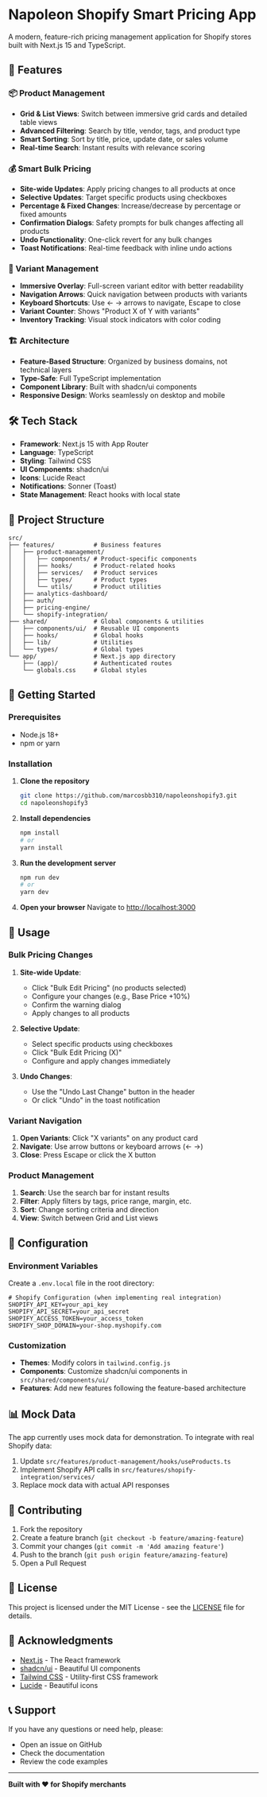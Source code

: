 # Napoleon Shopify Smart Pricing App

A modern, feature-rich pricing management application for Shopify stores built with Next.js 15 and TypeScript.

## 🚀 Features

### 📦 Product Management
- **Grid & List Views**: Switch between immersive grid cards and detailed table views
- **Advanced Filtering**: Search by title, vendor, tags, and product type
- **Smart Sorting**: Sort by title, price, update date, or sales volume
- **Real-time Search**: Instant results with relevance scoring

### 💰 Smart Bulk Pricing
- **Site-wide Updates**: Apply pricing changes to all products at once
- **Selective Updates**: Target specific products using checkboxes
- **Percentage & Fixed Changes**: Increase/decrease by percentage or fixed amounts
- **Confirmation Dialogs**: Safety prompts for bulk changes affecting all products
- **Undo Functionality**: One-click revert for any bulk changes
- **Toast Notifications**: Real-time feedback with inline undo actions

### 🎯 Variant Management
- **Immersive Overlay**: Full-screen variant editor with better readability
- **Navigation Arrows**: Quick navigation between products with variants
- **Keyboard Shortcuts**: Use ← → arrows to navigate, Escape to close
- **Variant Counter**: Shows "Product X of Y with variants"
- **Inventory Tracking**: Visual stock indicators with color coding

### 🏗️ Architecture
- **Feature-Based Structure**: Organized by business domains, not technical layers
- **Type-Safe**: Full TypeScript implementation
- **Component Library**: Built with shadcn/ui components
- **Responsive Design**: Works seamlessly on desktop and mobile

## 🛠️ Tech Stack

- **Framework**: Next.js 15 with App Router
- **Language**: TypeScript
- **Styling**: Tailwind CSS
- **UI Components**: shadcn/ui
- **Icons**: Lucide React
- **Notifications**: Sonner (Toast)
- **State Management**: React hooks with local state

## 📁 Project Structure

```
src/
├── features/           # Business features
│   ├── product-management/
│   │   ├── components/ # Product-specific components
│   │   ├── hooks/      # Product-related hooks
│   │   ├── services/   # Product services
│   │   ├── types/      # Product types
│   │   └── utils/      # Product utilities
│   ├── analytics-dashboard/
│   ├── auth/
│   ├── pricing-engine/
│   └── shopify-integration/
├── shared/             # Global components & utilities
│   ├── components/ui/  # Reusable UI components
│   ├── hooks/          # Global hooks
│   ├── lib/            # Utilities
│   └── types/          # Global types
└── app/                # Next.js app directory
    ├── (app)/          # Authenticated routes
    └── globals.css     # Global styles
```

## 🚀 Getting Started

### Prerequisites
- Node.js 18+ 
- npm or yarn

### Installation

1. **Clone the repository**
   ```bash
   git clone https://github.com/marcosbb310/napoleonshopify3.git
   cd napoleonshopify3
   ```

2. **Install dependencies**
   ```bash
   npm install
   # or
   yarn install
   ```

3. **Run the development server**
   ```bash
   npm run dev
   # or
   yarn dev
   ```

4. **Open your browser**
   Navigate to [http://localhost:3000](http://localhost:3000)

## 🎯 Usage

### Bulk Pricing Changes

1. **Site-wide Update**:
   - Click "Bulk Edit Pricing" (no products selected)
   - Configure your changes (e.g., Base Price +10%)
   - Confirm the warning dialog
   - Apply changes to all products

2. **Selective Update**:
   - Select specific products using checkboxes
   - Click "Bulk Edit Pricing (X)"
   - Configure and apply changes immediately

3. **Undo Changes**:
   - Use the "Undo Last Change" button in the header
   - Or click "Undo" in the toast notification

### Variant Navigation

1. **Open Variants**: Click "X variants" on any product card
2. **Navigate**: Use arrow buttons or keyboard arrows (← →)
3. **Close**: Press Escape or click the X button

### Product Management

1. **Search**: Use the search bar for instant results
2. **Filter**: Apply filters by tags, price range, margin, etc.
3. **Sort**: Change sorting criteria and direction
4. **View**: Switch between Grid and List views

## 🔧 Configuration

### Environment Variables
Create a `.env.local` file in the root directory:

```env
# Shopify Configuration (when implementing real integration)
SHOPIFY_API_KEY=your_api_key
SHOPIFY_API_SECRET=your_api_secret
SHOPIFY_ACCESS_TOKEN=your_access_token
SHOPIFY_SHOP_DOMAIN=your-shop.myshopify.com
```

### Customization
- **Themes**: Modify colors in `tailwind.config.js`
- **Components**: Customize shadcn/ui components in `src/shared/components/ui/`
- **Features**: Add new features following the feature-based architecture

## 📊 Mock Data

The app currently uses mock data for demonstration. To integrate with real Shopify data:

1. Update `src/features/product-management/hooks/useProducts.ts`
2. Implement Shopify API calls in `src/features/shopify-integration/services/`
3. Replace mock data with actual API responses

## 🤝 Contributing

1. Fork the repository
2. Create a feature branch (`git checkout -b feature/amazing-feature`)
3. Commit your changes (`git commit -m 'Add amazing feature'`)
4. Push to the branch (`git push origin feature/amazing-feature`)
5. Open a Pull Request

## 📝 License

This project is licensed under the MIT License - see the [LICENSE](LICENSE) file for details.

## 🙏 Acknowledgments

- [Next.js](https://nextjs.org/) - The React framework
- [shadcn/ui](https://ui.shadcn.com/) - Beautiful UI components
- [Tailwind CSS](https://tailwindcss.com/) - Utility-first CSS framework
- [Lucide](https://lucide.dev/) - Beautiful icons

## 📞 Support

If you have any questions or need help, please:
- Open an issue on GitHub
- Check the documentation
- Review the code examples

---

**Built with ❤️ for Shopify merchants**